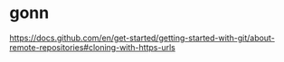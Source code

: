 # gonn
https://docs.github.com/en/get-started/getting-started-with-git/about-remote-repositories#cloning-with-https-urls
